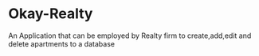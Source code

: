 # Okay-Realty
 An Application that can be employed by Realty firm to create,add,edit and delete apartments to a database
